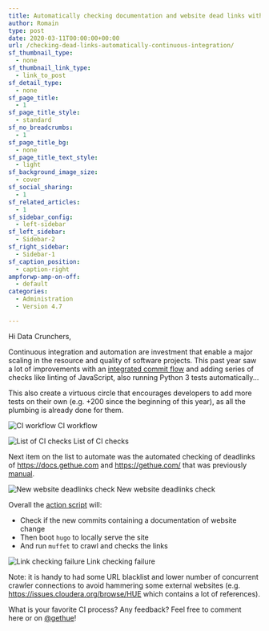 ```yaml
---
title: Automatically checking documentation and website dead links with Continuous Integration
author: Romain
type: post
date: 2020-03-11T00:00:00+00:00
url: /checking-dead-links-automatically-continuous-integration/
sf_thumbnail_type:
  - none
sf_thumbnail_link_type:
  - link_to_post
sf_detail_type:
  - none
sf_page_title:
  - 1
sf_page_title_style:
  - standard
sf_no_breadcrumbs:
  - 1
sf_page_title_bg:
  - none
sf_page_title_text_style:
  - light
sf_background_image_size:
  - cover
sf_social_sharing:
  - 1
sf_related_articles:
  - 1
sf_sidebar_config:
  - left-sidebar
sf_left_sidebar:
  - Sidebar-2
sf_right_sidebar:
  - Sidebar-1
sf_caption_position:
  - caption-right
ampforwp-amp-on-off:
  - default
categories:
  - Administration
  - Version 4.7

---
```


Hi Data Crunchers,

Continuous integration and automation are investment that enable a major scaling in the resource and quality of software projects. This past year saw a lot of improvements with an [integrated commit flow](https://gethue.com/improving-the-developer-productivity-with-some-continuous-integration/) and adding series of checks like linting of JavaScript, also running Python 3 tests automatically...

This also create a virtuous circle that encourages developers to add more tests on their own (e.g. +200 since the beginning of this year), as all the plumbing is already done for them.


![CI workflow](https://cdn.gethue.com/uploads/2020/03/ci-both-python.png)
CI workflow

![List of CI checks](https://cdn.gethue.com/uploads/2020/03/ci-checks-lints-docs.png)
List of CI checks

Next item on the list to automate was the automated checking of deadlinks of https://docs.gethue.com and https://gethue.com/ that was previously [manual](https://gethue.com/easily-checking-for-deadlinks-on-docs-gethue-com/).


![New website deadlinks check](https://cdn.gethue.com/uploads/2020/03/ci-linting-docs.png)
New website deadlinks check


Overall the [action script](https://github.com/cloudera/hue/blob/master/tools/ci/check_for_website_dead_links.sh) will:

* Check if the new commits containing a documentation of website change
* Then boot `hugo` to locally serve the site
* And run `muffet` to crawl and checks the links

![Link checking failure](https://cdn.gethue.com/uploads/2020/03/ci-link-failure.png)
Link checking failure

Note: it is handy to had some URL blacklist and lower number of concurrent crawler connections to avoid hammering some external websites (e.g. https://issues.cloudera.org/browse/HUE which contains a lot of references).



What is your favorite CI process? Any feedback? Feel free to comment here or on [@gethue](https://twitter.com/gethue)!

